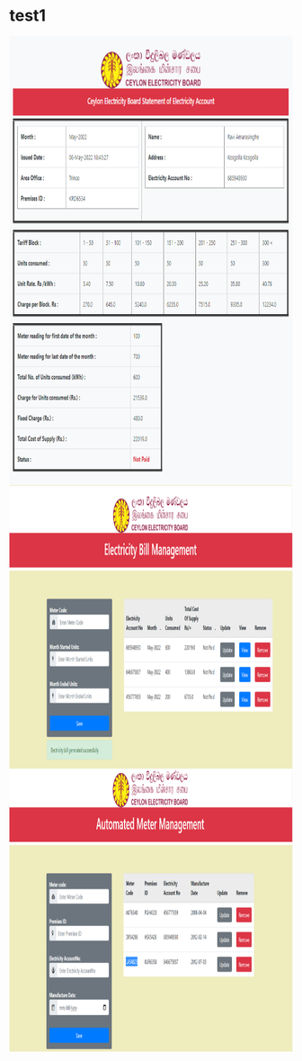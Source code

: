 # test1
<img src="bill.PNG" width = "700" height = "800" >
<img src="addbill.PNG" width = "900" height = "500" >
<img src="addmeter.PNG" width = "900" height = "500" >
